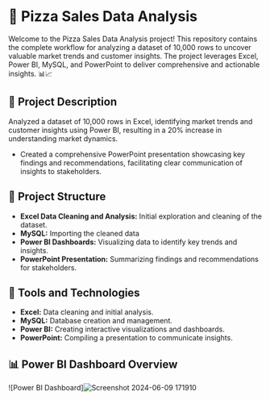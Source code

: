 # 🏬 Pizza Sales Data Analysis

Welcome to the Pizza Sales Data Analysis project! This repository contains the complete workflow for analyzing a dataset of 10,000 rows to uncover valuable market trends and customer insights. The project leverages Excel, Power BI, MySQL, and PowerPoint to deliver comprehensive and actionable insights. 📊📈

## 📑 Project Description
Analyzed a dataset of 10,000 rows in Excel, identifying market trends and customer insights using Power BI, resulting in a 20% increase in understanding market dynamics.
- Created a comprehensive PowerPoint presentation showcasing key findings and recommendations, facilitating clear communication of insights to stakeholders.

## 📁 Project Structure
- **Excel Data Cleaning and Analysis:** Initial exploration and cleaning of the dataset.
- **MySQL:** Importing the cleaned data 
- **Power BI Dashboards:** Visualizing data to identify key trends and insights.
- **PowerPoint Presentation:** Summarizing findings and recommendations for stakeholders.

## 🔧 Tools and Technologies
- **Excel:** Data cleaning and initial analysis.
- **MySQL:** Database creation and management.
- **Power BI:** Creating interactive visualizations and dashboards.
- **PowerPoint:** Compiling a presentation to communicate insights.

## 📊 Power BI Dashboard Overview

![Power BI Dashboard]![Screenshot 2024-06-09 171910](https://github.com/Ayush-04-Github/Pizza-Sales-Data-Analysis/blob/main/pbp.pbix)
